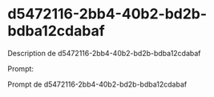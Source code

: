 # d5472116-2bb4-40b2-bd2b-bdba12cdabaf

Description de d5472116-2bb4-40b2-bd2b-bdba12cdabaf

Prompt:

Prompt de d5472116-2bb4-40b2-bd2b-bdba12cdabaf